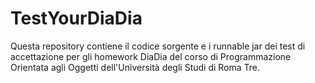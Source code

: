 # TestYourDiaDia
Questa repository contiene il codice sorgente e i runnable jar dei test di accettazione per gli homework DiaDia 
del corso di Programmazione Orientata agli Oggetti dell'Università degli Studi di Roma Tre.
